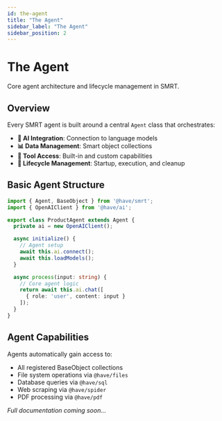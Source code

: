 ```yaml
---
id: the-agent
title: "The Agent"
sidebar_label: "The Agent"
sidebar_position: 2
---
```


# The Agent

Core agent architecture and lifecycle management in SMRT.

## Overview

Every SMRT agent is built around a central `Agent` class that orchestrates:

- **🧠 AI Integration**: Connection to language models
- **📊 Data Management**: Smart object collections
- **🔧 Tool Access**: Built-in and custom capabilities
- **🔄 Lifecycle Management**: Startup, execution, and cleanup

## Basic Agent Structure

```typescript
import { Agent, BaseObject } from '@have/smrt';
import { OpenAIClient } from '@have/ai';

export class ProductAgent extends Agent {
  private ai = new OpenAIClient();

  async initialize() {
    // Agent setup
    await this.ai.connect();
    await this.loadModels();
  }

  async process(input: string) {
    // Core agent logic
    return await this.ai.chat([
      { role: 'user', content: input }
    ]);
  }
}
```

## Agent Capabilities

Agents automatically gain access to:
- All registered BaseObject collections
- File system operations via `@have/files`
- Database queries via `@have/sql`
- Web scraping via `@have/spider`
- PDF processing via `@have/pdf`

*Full documentation coming soon...*